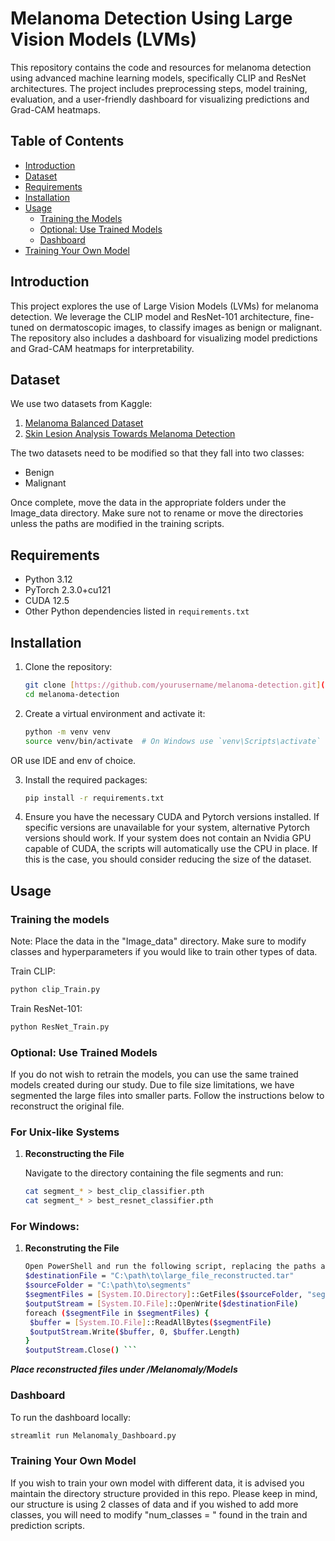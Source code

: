 # Melanoma Detection Using Large Vision Models (LVMs)

This repository contains the code and resources for melanoma detection using advanced machine learning models, specifically CLIP and ResNet architectures. The project includes preprocessing steps, model training, evaluation, and a user-friendly dashboard for visualizing predictions and Grad-CAM heatmaps.

## Table of Contents
- [Introduction](#introduction)
- [Dataset](#dataset)
- [Requirements](#requirements)
- [Installation](#installation)
- [Usage](#usage)
  - [Training the Models](#training-the-models)
  - [Optional: Use Trained Models](#optional-use-trained-models)
  - [Dashboard](#dashboard)
- [Training Your Own Model](#training-your-own-model)

## Introduction

This project explores the use of Large Vision Models (LVMs) for melanoma detection. We leverage the CLIP model and ResNet-101 architecture, fine-tuned on dermatoscopic images, to classify images as benign or malignant. The repository also includes a dashboard for visualizing model predictions and Grad-CAM heatmaps for interpretability.

## Dataset

We use two datasets from Kaggle:
1. [Melanoma Balanced Dataset](https://www.kaggle.com/datasets/scipygaurav/melanoma-balanced-dataset)
2. [Skin Lesion Analysis Towards Melanoma Detection](https://www.kaggle.com/datasets/wanderdust/skin-lesion-analysis-toward-melanoma-detection)

The two datasets need to be modified so that they fall into two classes: 
- Benign
- Malignant

Once complete, move the data in the appropriate folders under the Image_data directory. Make sure not to rename or move the directories unless the paths are modified in the training scripts.

## Requirements

- Python 3.12
- PyTorch 2.3.0+cu121
- CUDA 12.5
- Other Python dependencies listed in `requirements.txt`

## Installation

1. Clone the repository:
    ```bash
    git clone [https://github.com/yourusername/melanoma-detection.git](https://github.com/emirtal/Melanomaly.git)
    cd melanoma-detection
    ```

2. Create a virtual environment and activate it:
    ```bash
    python -m venv venv
    source venv/bin/activate  # On Windows use `venv\Scripts\activate`
    ```
OR use IDE and env of choice. 

3. Install the required packages:
    ```bash
    pip install -r requirements.txt
    ```

4. Ensure you have the necessary CUDA and Pytorch versions installed. If specific versions are unavailable for your system, alternative Pytorch versions should work. If your system does not contain an Nvidia GPU capable of CUDA, the scripts will automatically use the CPU in place. If this is the case, you should consider reducing the size of the dataset. 

## Usage

### Training the models
Note: Place the data in the "Image_data" directory. Make sure to modify classes and hyperparameters if you would like to train other types of data. 

Train CLIP:
```bash
python clip_Train.py
```

Train ResNet-101:
```bash
python ResNet_Train.py
```

### Optional: Use Trained Models
If you do not wish to retrain the models, you can use the same trained models created during our study. Due to file size limitations, we have segmented the large files into smaller parts. Follow the instructions below to reconstruct the original file.

### For Unix-like Systems

1. **Reconstructing the File**

   Navigate to the directory containing the file segments and run:

   ```bash
   cat segment_* > best_clip_classifier.pth
   cat segment_* > best_resnet_classifier.pth

### For Windows: 

1. **Reconstruting the File**
   
   ```bash
   Open PowerShell and run the following script, replacing the paths as necessary:
   $destinationFile = "C:\path\to\large_file_reconstructed.tar"
   $sourceFolder = "C:\path\to\segments"
   $segmentFiles = [System.IO.Directory]::GetFiles($sourceFolder, "segment_*")
   $outputStream = [System.IO.File]::OpenWrite($destinationFile)
   foreach ($segmentFile in $segmentFiles) {
    $buffer = [System.IO.File]::ReadAllBytes($segmentFile)
    $outputStream.Write($buffer, 0, $buffer.Length)
   }
   $outputStream.Close() ```

***Place reconstructed files under /Melanomaly/Models***

### Dashboard
To run the dashboard locally:
```bash
streamlit run Melanomaly_Dashboard.py
```

### Training Your Own Model

If you wish to train your own model with different data, it is advised you maintain the directory structure provided in this repo. Please keep in mind, our structure is using 2 classes of data and if you wished to add more classes, you will need to modify "num_classes = " found in the train and prediction scripts. 
